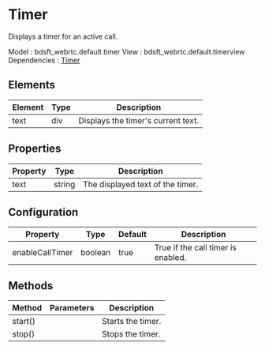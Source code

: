 # Timer

Displays a timer for an active call.

Model : bdsft_webrtc.default.timer
View : bdsft_webrtc.default.timerview
Dependencies : [Timer](../timer)

## Elements
<a name="elements"></a>

Element  |Type  |Description
---------|------|------------------------------------
text     |div   |Displays the timer's current text.

## Properties
<a name="properties"></a>

Property  |Type    |Description
----------|--------|----------------------------------
text      |string  |The displayed text of the timer.

## Configuration
<a name="configuration"></a>

Property         |Type     |Default  |Description
-----------------|---------|---------|------------------------------------
enableCallTimer  |boolean  |true     |True if the call timer is enabled.

## Methods
<a name="methods"></a>

Method   |Parameters  |Description
---------|------------|-------------------
start()  |            |Starts the timer.
stop()   |            |Stops the timer.


